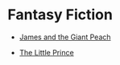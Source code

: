 # Fantasy Fiction


 - [James and the Giant Peach](James%20and%20the%20Giant%20Peach/index.md)
    
 - [The Little Prince](The%20Little%20Prince/index.md)
    
